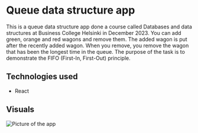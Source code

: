 # Queue data structure app

This is a queue data structure app done a course called Databases and data structures at Business College Helsinki in December 2023. You can add green, orange and red wagons and remove them. The added wagon is put after the recently added wagon. When you remove, you remove the wagon that has been the longest time in the queue. The purpose of the task is to demonstrate the FIFO (First-In, First-Out) principle.

## Technologies used

- React

## Visuals

![Picture of the app](public/game.png)
